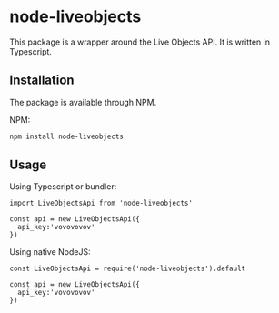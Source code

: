 # node-liveobjects

This package is a wrapper around the Live Objects API. It is written in Typescript.

## Installation
The package is available through NPM.

NPM:
```sh
npm install node-liveobjects
```

## Usage

Using Typescript or bundler:

```
import LiveObjectsApi from 'node-liveobjects'

const api = new LiveObjectsApi({
  api_key:'vovovovov'
})
```

Using native NodeJS:

```
const LiveObjectsApi = require('node-liveobjects').default

const api = new LiveObjectsApi({
  api_key:'vovovovov'
})
```